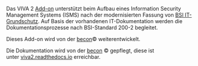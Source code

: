 Das VIVA 2 [Add-on](/display/de/i-doit+pro+Add-ons) unterstützt beim Aufbau eines Information Security Management Systems (ISMS) nach der modernisierten Fassung von [BSI IT-Grundschutz](https://www.bsi.bund.de/DE/Themen/ITGrundschutz/itgrundschutz_node.html). Auf Basis der vorhandenen IT-Dokumentation werden die Dokumentationsprozesse nach BSI-Standard 200-2 begleitet.

Dieses Add-on wird von der [becon](https://viva2.readthedocs.io/de/latest/LICENSE.html)© weiterentwickelt.  
  
Die Dokumentation wird von der [becon](https://viva2.readthedocs.io/de/latest/LICENSE.html) © gepflegt, diese ist unter [viva2.readthedocs.io](https://viva2.readthedocs.io/) erreichbar.